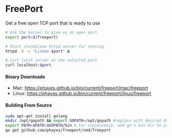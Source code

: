 FreePort
========

Get a free open TCP port that is ready to use

```bash
# Ask the kernel to give us an open port.
export port=$(freeport)

# Start standalone httpd server for testing
httpd -X -c "Listen $port" &

# Curl local server on the selected port
curl localhost:$port
```

#### Binary Downloads
 - Mac:   https://phayes.github.io/bin/current/freeport/mac/freeport
 - Linux: https://phayes.github.io/bin/current/freeport/linux/freeport

#### Building From Source
```bash
sudo apt-get install golang
mkdir /opt/gopath && export GOPATH=/opt/gopath #replace with desired GOPATH
export PATH=$PATH:$GOPATH/bin # For convenience, add go's bin dir to your PATH
go get github.com/phayes/freeport/cmd/freeport
```
